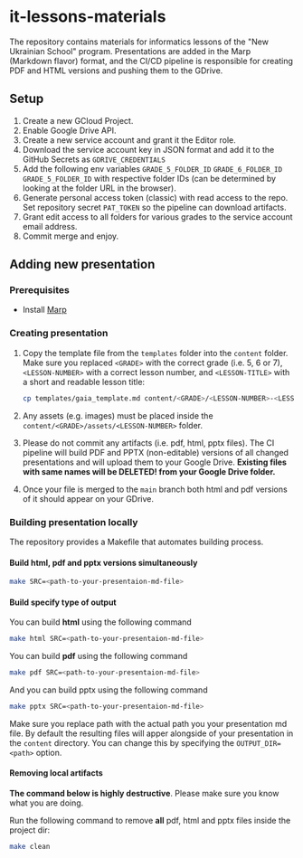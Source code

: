 # it-lessons-materials

The repository contains materials for informatics lessons of the "New Ukrainian School" program.
Presentations are added in the Marp (Markdown flavor) format, and the CI/CD pipeline is responsible for creating PDF and HTML versions and pushing them to the GDrive.

## Setup

1. Create a new GCloud Project.
2. Enable Google Drive API.
3. Create a new service account and grant it the Editor role.
4. Download the service account key in JSON format and add it to the GitHub Secrets as `GDRIVE_CREDENTIALS`
5. Add the following env variables `GRADE_5_FOLDER_ID`  `GRADE_6_FOLDER_ID` `GRADE_5_FOLDER_ID` with respective folder IDs (can be determined by looking at the folder URL in the browser).
6. Generate personal access token (classic) with read access to the repo. Set repository secret `PAT_TOKEN` so the pipeline can download artifacts.
7. Grant edit access to all folders for various grades to the service account email address.
8. Commit merge and enjoy.

## Adding new presentation

### Prerequisites

- Install [Marp](https://marp.app/)

### Creating presentation

1. Copy the template file from the `templates` folder into the `content` folder.
   Make sure you replaced `<GRADE>` with the correct grade (i.e. 5, 6 or 7), `<LESSON-NUMBER>` with a correct lesson number, and `<LESSON-TITLE>` with a short and readable lesson title:

   ```sh
   cp templates/gaia_template.md content/<GRADE>/<LESSON-NUMBER>-<LESSON-TITLE>.md
   ```

2. Any assets (e.g. images) must be placed inside the `content/<GRADE>/assets/<LESSON-NUMBER>` folder.

3. Please do not commit any artifacts (i.e. pdf, html, pptx files). The CI pipeline will build PDF and PPTX (non-editable) versions of all changed presentations and will upload them to your Google Drive. **Existing files with same names will be DELETED! from your Google Drive folder.**

4. Once your file is merged to the `main` branch both html and pdf versions of it should appear on your GDrive.

### Building presentation locally

The repository provides a Makefile that automates building process.

#### Build html, pdf and pptx versions simultaneously

```sh
make SRC=<path-to-your-presentaion-md-file>
```

#### Build specify type of output

You can build **html** using the following command

```sh
make html SRC=<path-to-your-presentaion-md-file>
```

You can build **pdf** using the following command

```sh
make pdf SRC=<path-to-your-presentaion-md-file>
```

And you can build pptx using the following command

```sh
make pptx SRC=<path-to-your-presentaion-md-file>
```

Make sure you replace path with the actual path you your presentation md file.
By default the resulting files will apper alongside of your presentation in the `content` directory. You can change this by specifying the `OUTPUT_DIR=<path>` option.

#### Removing local artifacts

**The command below is highly destructive**. Please make sure you know what you are doing.

Run the following command to remove **all** pdf, html and pptx files inside the project dir:

```sh
make clean
```
